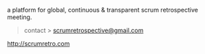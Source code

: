 a platform for global, continuous & transparent scrum retrospective meeting.

>contact > scrumretrospective@gmail.com

http://scrumretro.com
